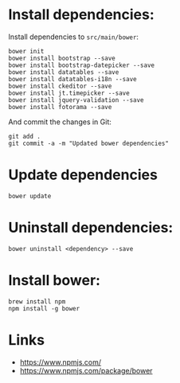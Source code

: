 # Install dependencies:

Install dependencies to ```src/main/bower```:

    bower init
    bower install bootstrap --save
    bower install bootstrap-datepicker --save
    bower install datatables --save
    bower install datatables-i18n --save
    bower install ckeditor --save
    bower install jt.timepicker --save
    bower install jquery-validation --save
    bower install fotorama --save

And commit the changes in Git:

    git add .
    git commit -a -m "Updated bower dependencies"


# Update dependencies

    bower update


# Uninstall dependencies:

    bower uninstall <dependency> --save


# Install bower:

    brew install npm
    npm install -g bower


# Links

* <https://www.npmjs.com/>
* <https://www.npmjs.com/package/bower>
